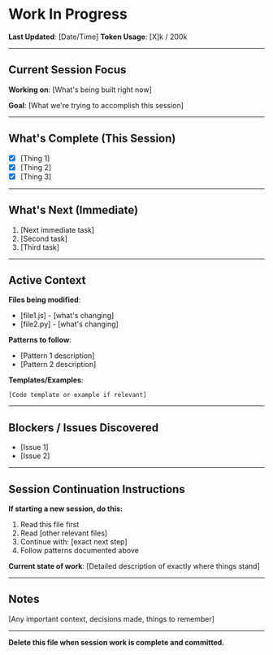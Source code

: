# Work In Progress

<!--
═══════════════════════════════════════════════════════════════════
HOW TO UPDATE THIS FILE
═══════════════════════════════════════════════════════════════════

WHEN TO CREATE:
- Starting multi-step feature work
- Token count > 100k
- Complex work that might span multiple sessions

WHEN TO UPDATE:
- Every 20-30 minutes during active work
- When completing a sub-task
- When token count increases significantly
- Before taking a break

WHEN TO DELETE:
- Work is complete and committed
- Session goals accomplished
- Moving to different feature/task

WHAT TO UPDATE:
1. Last Updated timestamp
2. Token Usage (check current count)
3. "What's Complete" - check off finished items
4. "What's Next" - reorder based on current progress
5. Active Context - update files being modified
6. Notes - add new discoveries or decisions

HOW TO UPDATE:
- Be specific about exact state ("Module 12 enhanced, Module 13 50% done")
- Include code patterns/templates if they're being repeated
- Write clear continuation instructions for fresh session
- Track blockers immediately when discovered

FORMAT FOR SESSION CONTINUATION:
When writing continuation instructions, be VERY specific:
- "Open file X, find function Y, add Z after line 123"
- Include exact patterns to follow
- Reference completed work as examples
- Note any gotchas or things to watch for

═══════════════════════════════════════════════════════════════════
-->

**Last Updated**: [Date/Time]
**Token Usage**: [X]k / 200k

---

## Current Session Focus

**Working on**: [What's being built right now]

**Goal**: [What we're trying to accomplish this session]

---

## What's Complete (This Session)

- [x] [Thing 1]
- [x] [Thing 2]
- [x] [Thing 3]

---

## What's Next (Immediate)

1. [Next immediate task]
2. [Second task]
3. [Third task]

---

## Active Context

**Files being modified**:
- [file1.js] - [what's changing]
- [file2.py] - [what's changing]

**Patterns to follow**:
- [Pattern 1 description]
- [Pattern 2 description]

**Templates/Examples**:
```
[Code template or example if relevant]
```

---

## Blockers / Issues Discovered

- [Issue 1]
- [Issue 2]

---

## Session Continuation Instructions

**If starting a new session, do this:**

1. Read this file first
2. Read [other relevant files]
3. Continue with: [exact next step]
4. Follow patterns documented above

**Current state of work**:
[Detailed description of exactly where things stand]

---

## Notes

[Any important context, decisions made, things to remember]

---

**Delete this file when session work is complete and committed.**
